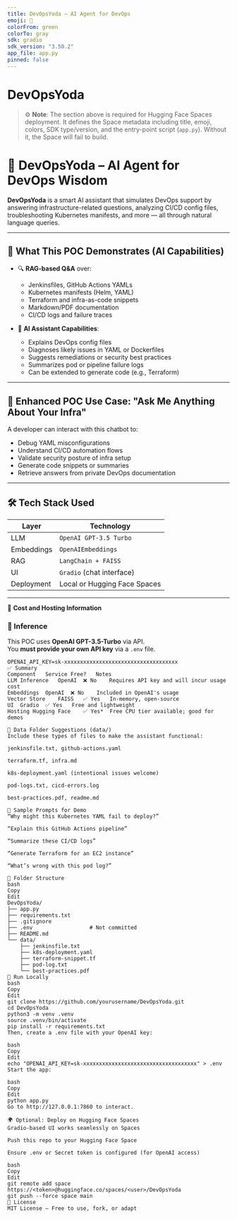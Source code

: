```yaml
---
title: DevOpsYoda – AI Agent for DevOps
emoji: 🧠
colorFrom: green
colorTo: gray
sdk: gradio
sdk_version: "3.50.2"
app_file: app.py
pinned: false
---
```

# DevOpsYoda
> ⚙️ **Note**: The section above is required for Hugging Face Spaces deployment. It defines the Space metadata including title, emoji, colors, SDK type/version, and the entry-point script (`app.py`). Without it, the Space will fail to build.

# 🧠 DevOpsYoda – AI Agent for DevOps Wisdom

**DevOpsYoda** is a smart AI assistant that simulates DevOps support by answering infrastructure-related questions, analyzing CI/CD config files, troubleshooting Kubernetes manifests, and more — all through natural language queries.

---

## 🚀 What This POC Demonstrates (AI Capabilities)

- 🔍 **RAG-based Q&A** over:
  - Jenkinsfiles, GitHub Actions YAMLs
  - Kubernetes manifests (Helm, YAML)
  - Terraform and infra-as-code snippets
  - Markdown/PDF documentation
  - CI/CD logs and failure traces

- 🧠 **AI Assistant Capabilities**:
  - Explains DevOps config files
  - Diagnoses likely issues in YAML or Dockerfiles
  - Suggests remediations or security best practices
  - Summarizes pod or pipeline failure logs
  - Can be extended to generate code (e.g., Terraform)

---

## 🧪 Enhanced POC Use Case: "Ask Me Anything About Your Infra"

A developer can interact with this chatbot to:
- Debug YAML misconfigurations
- Understand CI/CD automation flows
- Validate security posture of infra setup
- Generate code snippets or summaries
- Retrieve answers from private DevOps documentation

---

## 🛠️ Tech Stack Used

| Layer           | Technology                          |
|----------------|--------------------------------------|
| LLM            | `OpenAI GPT-3.5 Turbo`               |
| Embeddings     | `OpenAIEmbeddings`                   |
| RAG            | `LangChain + FAISS`                  |
| UI             | `Gradio` (chat interface)            |
| Deployment     | Local or Hugging Face Spaces         |

---

💸 **Cost and Hosting Information**

### 🧠 Inference

This POC uses **OpenAI GPT-3.5-Turbo** via API.  
You **must provide your own API key** via a `.env` file.

```env
OPENAI_API_KEY=sk-xxxxxxxxxxxxxxxxxxxxxxxxxxxxxxxxxxxx
✅ Summary
Component	Service	Free?	Notes
LLM Inference	OpenAI	❌ No	Requires API key and will incur usage cost
Embeddings	OpenAI	❌ No	Included in OpenAI's usage
Vector Store	FAISS	✅ Yes	In-memory, open-source
UI	Gradio	✅ Yes	Free and lightweight
Hosting	Hugging Face	✅ Yes*	Free CPU tier available; good for demos

📁 Data Folder Suggestions (data/)
Include these types of files to make the assistant functional:

jenkinsfile.txt, github-actions.yaml

terraform.tf, infra.md

k8s-deployment.yaml (intentional issues welcome)

pod-logs.txt, cicd-errors.log

best-practices.pdf, readme.md

💬 Sample Prompts for Demo
“Why might this Kubernetes YAML fail to deploy?”

“Explain this GitHub Actions pipeline”

“Summarize these CI/CD logs”

“Generate Terraform for an EC2 instance”

“What’s wrong with this pod log?”

📁 Folder Structure
bash
Copy
Edit
DevOpsYoda/
├── app.py
├── requirements.txt
├── .gitignore
├── .env                  # Not committed
├── README.md
└── data/
    ├── jenkinsfile.txt
    ├── k8s-deployment.yaml
    ├── terraform-snippet.tf
    ├── pod-log.txt
    └── best-practices.pdf
🔧 Run Locally
bash
Copy
Edit
git clone https://github.com/yourusername/DevOpsYoda.git
cd DevOpsYoda
python3 -m venv .venv
source .venv/bin/activate
pip install -r requirements.txt
Then, create a .env file with your OpenAI key:

bash
Copy
Edit
echo "OPENAI_API_KEY=sk-xxxxxxxxxxxxxxxxxxxxxxxxxxxxxxxxxxxx" > .env
Start the app:

bash
Copy
Edit
python app.py
Go to http://127.0.0.1:7860 to interact.

🌍 Optional: Deploy on Hugging Face Spaces
Gradio-based UI works seamlessly on Spaces

Push this repo to your Hugging Face Space

Ensure .env or Secret token is configured (for OpenAI access)

bash
Copy
Edit
git remote add space https://<token>@huggingface.co/spaces/<user>/DevOpsYoda
git push --force space main
📜 License
MIT License – Free to use, fork, or adapt
